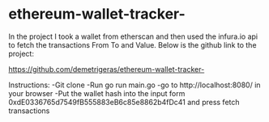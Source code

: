 # ethereum-wallet-tracker-

In the project I took a wallet from etherscan and then used the infura.io api to fetch the transactions From To and Value. Below is the github link to the project:

https://github.com/demetrigeras/ethereum-wallet-tracker- 

Instructions: 
-Git clone
-Run go run main.go
-go to http://localhost:8080/ in your browser 
-Put the wallet hash into the input form 0xdE0336765d7549fB555883eB6c85e8862b4fDc41 and press fetch transactions
